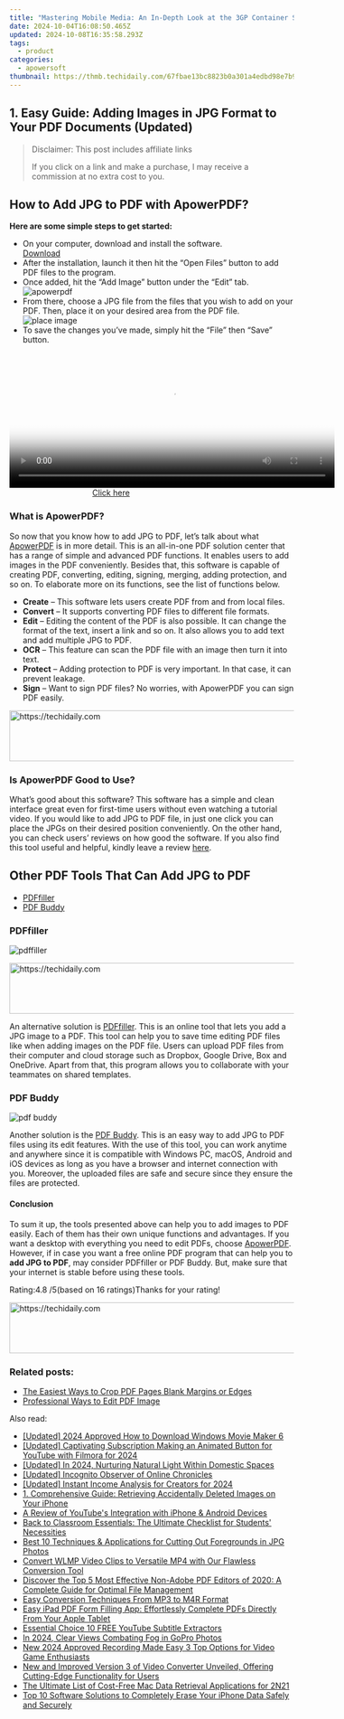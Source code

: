 ```yaml
---
title: "Mastering Mobile Media: An In-Depth Look at the 3GP Container Standard"
date: 2024-10-04T16:08:50.465Z
updated: 2024-10-08T16:35:58.293Z
tags:
  - product
categories:
  - apowersoft
thumbnail: https://thmb.techidaily.com/67fbae13bc8823b0a301a4edbd98e7b90a3759ff0f1b1dda3ab1c9790066eccf.jpg
---
```


## 1. Easy Guide: Adding Images in JPG Format to Your PDF Documents (Updated)

>  Disclaimer: This post includes affiliate links
>
>  If you click on a link and make a purchase, I may receive a commission at no extra cost to you.
>

## How to Add JPG to PDF with ApowerPDF?

**Here are some simple steps to get started:**

* On your computer, download and install the software.  
[Download](https://tools.techidaily.com/apowersoft/products/)
* After the installation, launch it then hit the “Open Files” button to add PDF files to the program.
* Once added, hit the “Add Image” button under the “Edit” tab.  
![apowerpdf](https://www.apowersoft.com//webusupload.aoscdn.com/apowercom/wp-content/uploads/2020/07/add-image.jpg.webp)
* From there, choose a JPG file from the files that you wish to add on your PDF. Then, place it on your desired area from the PDF file.  
![place image](https://www.apowersoft.com//webusupload.aoscdn.com/apowercom/wp-content/uploads/2020/07/place-jpg.jpg.webp)
* To save the changes you’ve made, simply hit the “File” then “Save” button.

<!-- affiliate ads begin -->
<span id="1983446">
					<video width="576" height="240" style="cursor:pointer"
           poster="//a.impactradius-go.com/display-clicktoplayimage/1983446.png"
           onclick="if(!this.playClicked){this.play();this.setAttribute('controls',true);this.playClicked=true;}">
	   <source src="//a.impactradius-go.com/display-ad/22993-1983446">
	   <img src="//a.impactradius-go.com/display-clicktoplayimage/1983446.png" style="border: none; height: 100%; width: 100%; object-fit: contain">
	</video>
	<div style="width:360px;text-align:center"><a href="javascript:window.open(decodeURIComponent('https%3A%2F%2Fhomestyler.sjv.io%2Fc%2F5597632%2F1983446%2F22993'), '_blank');void(0);">Click here</a></div>
</span>
<img height="0" width="0" src="https://imp.pxf.io/i/5597632/1983446/22993" style="position:absolute;visibility:hidden;" border="0" />
<!-- affiliate ads end -->

### What is ApowerPDF?

So now that you know how to add JPG to PDF, let’s talk about what [ApowerPDF](https://tools.techidaily.com/apowersoft/apower-pdf/) is in more detail. This is an all-in-one PDF solution center that has a range of simple and advanced PDF functions. It enables users to add images in the PDF conveniently. Besides that, this software is capable of creating PDF, converting, editing, signing, merging, adding protection, and so on. To elaborate more on its functions, see the list of functions below.

* **Create** – This software lets users create PDF from and from local files.
* **Convert** – It supports converting PDF files to different file formats.
* **Edit**  – Editing the content of the PDF is also possible. It can change the format of the text, insert a link and so on. It also allows you to add text and add multiple JPG to PDF.
* **OCR** – This feature can scan the PDF file with an image then turn it into text.
* **Protect** – Adding protection to PDF is very important. In that case, it can prevent leakage.
* **Sign** – Want to sign PDF files? No worries, with ApowerPDF you can sign PDF easily.

<!-- affiliate ads begin -->
<a href="https://appsumo.8odi.net/c/5597632/2043662/7443" target="_top" id="2043662">
  <img src="//a.impactradius-go.com/display-ad/7443-2043662" border="0" alt="https://techidaily.com" width="728" height="90"/>
</a>
<img height="0" width="0" src="https://appsumo.8odi.net/i/5597632/2043662/7443" style="position:absolute;visibility:hidden;" border="0" />
<!-- affiliate ads end -->

### Is ApowerPDF Good to Use?

What’s good about this software? This software has a simple and clean interface great even for first-time users without even watching a tutorial video. If you would like to add JPG to PDF file, in just one click you can place the JPGs on their desired position conveniently. On the other hand, you can check users’ reviews on how good the software. If you also find this tool useful and helpful, kindly leave a review [here](https://www.g2crowd.com/products/apowerpdf/reviews).

## Other PDF Tools That Can Add JPG to PDF

* [PDFfiller](https://tools.techidaily.com/apowersoft/products/)
* [PDF Buddy](https://tools.techidaily.com/apowersoft/products/)

### PDFfiller

![pdffiller](https://www.apowersoft.com//webusupload.aoscdn.com/apowercom/wp-content/uploads/2020/07/add-image-pdffiller.jpg.webp)

<!-- affiliate ads begin -->
<a href="https://ephamedtechinc.pxf.io/c/5597632/2126493/26400" target="_top" id="2126493">
  <img src="//a.impactradius-go.com/display-ad/26400-2126493" border="0" alt="https://techidaily.com" width="640" height="90"/>
</a>
<img height="0" width="0" src="https://ephamedtechinc.pxf.io/i/5597632/2126493/26400" style="position:absolute;visibility:hidden;" border="0" />
<!-- affiliate ads end -->

An alternative solution is [PDFfiller](https://www.pdffiller.com/en/categories/add-image.htm). This is an online tool that lets you add a JPG image to a PDF. This tool can help you to save time editing PDF files like when adding images on the PDF file. Users can upload PDF files from their computer and cloud storage such as Dropbox, Google Drive, Box and OneDrive. Apart from that, this program allows you to collaborate with your teammates on shared templates.

### PDF Buddy

![pdf buddy](https://www.apowersoft.com//webusupload.aoscdn.com/apowercom/wp-content/uploads/2020/07/add-jpg-using-pdfbuddy.jpg.webp)

Another solution is the [PDF Buddy](https://www.pdfbuddy.com/how-to/add-image-to-pdf). This is an easy way to add JPG to PDF files using its edit features. With the use of this tool, you can work anytime and anywhere since it is compatible with Windows PC, macOS, Android and iOS devices as long as you have a browser and internet connection with you. Moreover, the uploaded files are safe and secure since they ensure the files are protected.

#### Conclusion

To sum it up, the tools presented above can help you to add images to PDF easily. Each of them has their own unique functions and advantages. If you want a desktop with everything you need to edit PDFs, choose [ApowerPDF](https://tools.techidaily.com/apowersoft/apower-pdf/). However, if in case you want a free online PDF program that can help you to **add JPG to PDF**, may consider PDFfiller or PDF Buddy. But, make sure that your internet is stable before using these tools.

Rating:4.8 /5(based on 16 ratings)Thanks for your rating!

<!-- affiliate ads begin -->
<a href="https://appsumo.8odi.net/c/5597632/2130871/7443" target="_top" id="2130871">
  <img src="//a.impactradius-go.com/display-ad/7443-2130871" border="0" alt="https://techidaily.com" width="728" height="90"/>
</a>
<img height="0" width="0" src="https://appsumo.8odi.net/i/5597632/2130871/7443" style="position:absolute;visibility:hidden;" border="0" />
<!-- affiliate ads end -->

### Related posts:

* [The Easiest Ways to Crop PDF Pages Blank Margins or Edges](https://tools.techidaily.com/apowersoft/apower-pdf/)
* [Professional Ways to Edit PDF Image](https://tools.techidaily.com/apowersoft/apower-pdf/)

<ins class="adsbygoogle"
     style="display:block"
     data-ad-format="autorelaxed"
     data-ad-client="ca-pub-7571918770474297"
     data-ad-slot="1223367746"></ins>

<ins class="adsbygoogle"
     style="display:block"
     data-ad-client="ca-pub-7571918770474297"
     data-ad-slot="8358498916"
     data-ad-format="auto"
     data-full-width-responsive="true"></ins>

<span class="atpl-alsoreadstyle">Also read:</span>
<div><ul>
<li><a href="https://fox-friendly.techidaily.com/updated-2024-approved-how-to-download-windows-movie-maker-6/"><u>[Updated] 2024 Approved How to Download Windows Movie Maker 6</u></a></li>
<li><a href="https://facebook-video-footage.techidaily.com/updated-captivating-subscription-making-an-animated-button-for-youtube-with-filmora-for-2024/"><u>[Updated] Captivating Subscription Making an Animated Button for YouTube with Filmora for 2024</u></a></li>
<li><a href="https://fox-info.techidaily.com/updated-in-2024-nurturing-natural-light-within-domestic-spaces/"><u>[Updated] In 2024, Nurturing Natural Light Within Domestic Spaces</u></a></li>
<li><a href="https://facebook-video-content.techidaily.com/updated-incognito-observer-of-online-chronicles/"><u>[Updated] Incognito Observer of Online Chronicles</u></a></li>
<li><a href="https://youtube-tips.techidaily.com/ed-instant-income-analysis-for-creators-for-2024/"><u>[Updated] Instant Income Analysis for Creators for 2024</u></a></li>
<li><a href="https://win-lab.techidaily.com/1-comprehensive-guide-retrieving-accidentally-deleted-images-on-your-iphone/"><u>1. Comprehensive Guide: Retrieving Accidentally Deleted Images on Your iPhone</u></a></li>
<li><a href="https://youtube-videos.techidaily.com/a-review-of-youtubes-integration-with-iphone-and-android-devices/"><u>A Review of YouTube's Integration with iPhone & Android Devices</u></a></li>
<li><a href="https://win-lab.techidaily.com/back-to-classroom-essentials-the-ultimate-checklist-for-students-necessities/"><u>Back to Classroom Essentials: The Ultimate Checklist for Students' Necessities</u></a></li>
<li><a href="https://win-lab.techidaily.com/best-10-techniques-and-applications-for-cutting-out-foregrounds-in-jpg-photos/"><u>Best 10 Techniques & Applications for Cutting Out Foregrounds in JPG Photos</u></a></li>
<li><a href="https://win-lab.techidaily.com/convert-wlmp-video-clips-to-versatile-mp4-with-our-flawless-conversion-tool/"><u>Convert WLMP Video Clips to Versatile MP4 with Our Flawless Conversion Tool</u></a></li>
<li><a href="https://win-lab.techidaily.com/discover-the-top-5-most-effective-non-adobe-pdf-editors-of-2020-a-complete-guide-for-optimal-file-management/"><u>Discover the Top 5 Most Effective Non-Adobe PDF Editors of 2020: A Complete Guide for Optimal File Management</u></a></li>
<li><a href="https://win-lab.techidaily.com/easy-conversion-techniques-from-mp3-to-m4r-format/"><u>Easy Conversion Techniques From MP3 to M4R Format</u></a></li>
<li><a href="https://win-lab.techidaily.com/easy-ipad-pdf-form-filling-app-effortlessly-complete-pdfs-directly-from-your-apple-tablet/"><u>Easy iPad PDF Form Filling App: Effortlessly Complete PDFs Directly From Your Apple Tablet</u></a></li>
<li><a href="https://youtube-clips.techidaily.com/essential-choice-10-free-youtube-subtitle-extractors/"><u>Essential Choice 10 FREE YouTube Subtitle Extractors</u></a></li>
<li><a href="https://extra-information.techidaily.com/in-2024-clear-views-combating-fog-in-gopro-photos/"><u>In 2024, Clear Views Combating Fog in GoPro Photos</u></a></li>
<li><a href="https://ai-driven-video-production.techidaily.com/new-2024-approved-recording-made-easy-3-top-options-for-video-game-enthusiasts/"><u>New 2024 Approved Recording Made Easy 3 Top Options for Video Game Enthusiasts</u></a></li>
<li><a href="https://win-lab.techidaily.com/new-and-improved-version-3-of-video-converter-unveiled-offering-cutting-edge-functionality-for-users/"><u>New and Improved Version 3 of Video Converter Unveiled, Offering Cutting-Edge Functionality for Users</u></a></li>
<li><a href="https://win-lab.techidaily.com/the-ultimate-list-of-cost-free-mac-data-retrieval-applications-for-2n21/"><u>The Ultimate List of Cost-Free Mac Data Retrieval Applications for 2N21</u></a></li>
<li><a href="https://data-safeguard.techidaily.com/top-10-software-solutions-to-completely-erase-your-iphone-data-safely-and-securely/"><u>Top 10 Software Solutions to Completely Erase Your iPhone Data Safely and Securely</u></a></li>
</ul></div>

